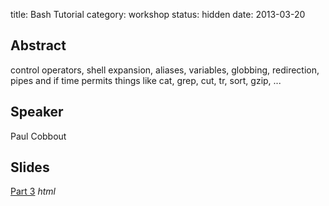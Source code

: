 title: Bash Tutorial
category: workshop
status: hidden
date: 2013-03-20

Abstract
---------

control operators, shell expansion, aliases, variables, globbing, redirection, pipes and if time permits
things like cat, grep, cut, tr, sort, gzip, ...

Speaker
-------

Paul Cobbout

Slides
------
[Part 3](http://linux-training.be/files/books/html/fun/pt03.html) _html_
